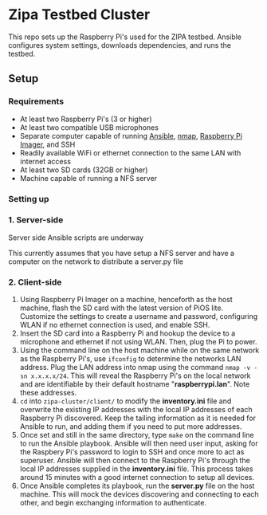 # Zipa Testbed Cluster

This repo sets up the Raspberry Pi's used for the ZIPA testbed. Ansible configures system settings, downloads dependencies, and runs the testbed.

## Setup

### Requirements

- At least two Raspberry Pi's (3 or higher)
- At least two compatible USB microphones
- Separate computer capable of running [Ansible](https://docs.ansible.com/ansible/latest/installation_guide/intro_installation.html), [nmap](https://nmap.org/download.html), [Raspberry Pi Imager](https://www.raspberrypi.com/software/), and SSH
- Readily available WiFi or ethernet connection to the same LAN with internet access
- At least two SD cards (32GB or higher)
- Machine capable of running a NFS server

### Setting up

### 1. Server-side

Server side Ansible scripts are underway

This currently assumes that you have setup a NFS server and have a computer on the network to distribute a server.py file

### 2. Client-side

1. Using Raspberry Pi Imager on a machine, henceforth as the host machine, flash the SD card with the latest version of PiOS lite. Customize the settings to create a username and password, configuring WLAN if no ethernet connection is used, and enable SSH.
2. Insert the SD card into a Raspberry Pi and hookup the device to a microphone and ethernet if not using WLAN. Then, plug the Pi to power.
3. Using the command line on the host machine while on the same network as the Raspberry Pi's, use `ifconfig` to determine the networks LAN address. Plug the LAN address into nmap using the command `nmap -v -sn x.x.x.x/24`. This will reveal the Raspberry Pi's on the local network and are identifiable by their default hostname "**raspberrypi.lan**". Note these addresses.
4. `cd` into `zipa-cluster/client/` to modify the **inventory.ini** file and overwrite the existing IP addresses with the local IP addresses of each Raspberry Pi discovered. Keep the tailing information as it is needed for Ansible to run, and adding them if you need to put more addresses.
5. Once set and still in the same directory, type `make` on the command line to run the Ansible playbook. Ansible will then need user input, asking for the Raspbery Pi's password to login to SSH and once more to act as superuser. Ansible will then connect to the Raspberry Pi's through the local IP addresses supplied in the **inventory.ini** file. This process takes around 15 minutes with a good internet connection to setup all devices.
6. Once Ansible completes its playbook, run the **server.py** file on the host machine. This will mock the devices discovering and connecting to each other, and begin exchanging information to authenticate.
